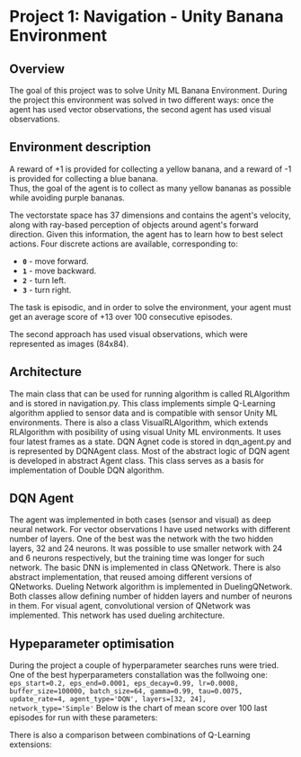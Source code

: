 # Project 1: Navigation - Unity Banana Environment

## Overview

The goal of this project was to solve Unity ML Banana Environment. 
During the project this environment was solved in two different ways: once the agent has used  vector observations, the second agent has used visual observations.

## Environment description
A reward of +1 is provided for collecting a yellow banana, and a reward of -1 is provided for collecting a blue banana.  
Thus, the goal of the agent is to collect as many yellow bananas as possible while avoiding purple bananas.  

The vectorstate space has 37 dimensions and contains the agent's velocity, along with ray-based perception of objects around agent's forward direction.  Given this information, the agent has to learn how to best select actions.  Four discrete actions are available, corresponding to:
- **`0`** - move forward.
- **`1`** - move backward.
- **`2`** - turn left.
- **`3`** - turn right.

The task is episodic, and in order to solve the environment, your agent must get an average score of +13 over 100 consecutive episodes.

The second approach has used visual observations, which were represented as images (84x84).

## Architecture

The main class that can be used for running algorithm is called RLAlgorithm and is stored in navigation.py. 
This class implements simple Q-Learning algorithm applied to sensor data and is compatible with sensor Unity ML environments. 
There is also a class VisualRLAlgorithm, which extends RLAlgorithm with posibility of using visual Unity ML environments. 
It uses four latest frames as a state. 
DQN Agnet code is stored in dqn_agent.py and is represented by DQNAgent class. Most of the abstract logic of DQN agent is developed in abstract Agent class. 
This class serves as a basis for implementation of Double DQN algorithm. 

## DQN Agent

The agent was implemented in both cases (sensor and visual) as deep neural network. 
For vector observations I have used networks with different number of layers.
One of the best was the network with the two hidden layers, 32 and 24 neurons. 
It was possible to use smaller network with 24 and 6 neurons respectively, but the training time was longer for such network. 
The basic DNN is implemented in class QNetwork. There is also abstract implementation, that reused amoing different versions of QNetworks.
Dueling Network algorithm is implemented in DuelingQNetwork. Both classes allow defining number of hidden layers and number of neurons in them. 
For visual agent, convolutional version of QNetwork was implemented. This network has used dueling architecture. 

## Hypeparameter optimisation

During the project a couple of hyperparameter searches runs were tried. One of the best hyperparameters constallation was the follwoing one:
`eps_start=0.2, eps_end=0.0001, eps_decay=0.99, lr=0.0008, buffer_size=100000, batch_size=64, gamma=0.99,
  tau=0.0075, update_rate=4, agent_type='DQN', layers=[32, 24], network_type='Simple'`
Below is the chart of mean score over 100 last episodes for run with these parameters:


[image1]: https://raw.githubusercontent.com/mshtelma/Udacity-Deep-Reinforcement-Learning-ND-Projects/master/navigation/best_vector_banana.png

There is also a comparison between combinations of Q-Learning  extensions: 


[image2]: https://github.com/mshtelma/Udacity-Deep-Reinforcement-Learning-ND-Projects/blob/master/navigation/algo_comparison_scores.png?raw=true


